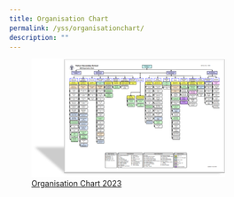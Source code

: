 ```yaml
---
title: Organisation Chart
permalink: /yss/organisationchart/
description: ""
---
```

<figure><a href="/files/YSS/orgchart2023_v11.pdf">
<img src="/images/YSS/OrgChart-23.png" style="width:350px;">Organisation Chart 2023</a></figure>
